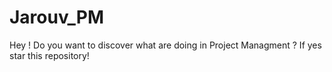 # Jarouv_PM
Hey ! Do you want to discover what are doing in Project Managment ? If yes star this repository!
